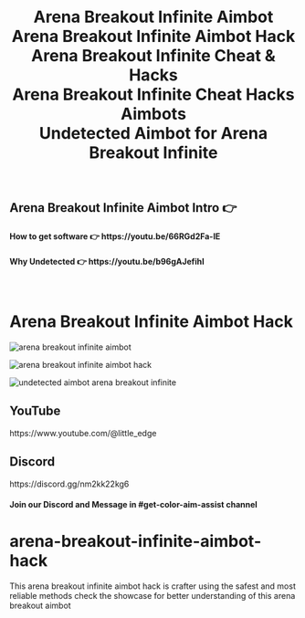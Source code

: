 


<h1 align="center">
  <br>
  Arena Breakout Infinite Aimbot
  <br>
  Arena Breakout Infinite Aimbot Hack
  <br>
  Arena Breakout Infinite Cheat & Hacks
  <br>
  Arena Breakout Infinite Cheat Hacks Aimbots
  <br>
  Undetected Aimbot for Arena Breakout Infinite
</h1>

<br>
<h2>Arena Breakout Infinite Aimbot Intro  👉  </h2>
<h4>How to get software 👉 https://youtu.be/66RGd2Fa-IE </h4>
<h4>Why Undetected 👉 https://youtu.be/b96gAJefihI </h4>
<br>

# Arena Breakout Infinite Aimbot Hack


![arena breakout infinite aimbot](https://github.com/user-attachments/assets/aa7dce78-8fff-47fd-b491-7cfc7a5106f9)

![arena breakout infinite aimbot hack](https://github.com/user-attachments/assets/53839ab4-0311-450a-9c08-b9ce2171d715)

![undetected aimbot arena breakout infinite](https://github.com/user-attachments/assets/10186ffc-af2d-4f7f-8cbc-04e646b965b6)


<h2>YouTube</h2>
https://www.youtube.com/@little_edge
<br>
<h2>Discord</h2>
https://discord.gg/nm2kk22kg6
<h4>Join our Discord and Message in #get-color-aim-assist channel</h4>










# arena-breakout-infinite-aimbot-hack
This arena breakout infinite aimbot hack is crafter using the safest and most reliable methods check the showcase for better understanding of this arena breakout aimbot
